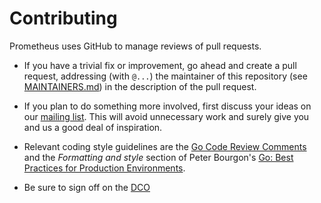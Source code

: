 # Contributing

Prometheus uses GitHub to manage reviews of pull requests.

* If you have a trivial fix or improvement, go ahead and create a pull request,
  addressing (with `@...`) the maintainer of this repository (see
  [MAINTAINERS.md](MAINTAINERS.md)) in the description of the pull request.

* If you plan to do something more involved, first discuss your ideas
  on our [mailing list](https://groups.google.com/forum/?fromgroups#!forum/prometheus-developers).
  This will avoid unnecessary work and surely give you and us a good deal
  of inspiration.

* Relevant coding style guidelines are the [Go Code Review
  Comments](https://code.google.com/p/go-wiki/wiki/CodeReviewComments)
  and the _Formatting and style_ section of Peter Bourgon's [Go: Best
  Practices for Production
  Environments](http://peter.bourgon.org/go-in-production/#formatting-and-style).

* Be sure to sign off on the [DCO](https://github.com/probot/dco#how-it-works)
